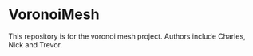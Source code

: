 # VoronoiMesh

This repository is for the voronoi mesh project.
Authors include Charles, Nick and Trevor.
